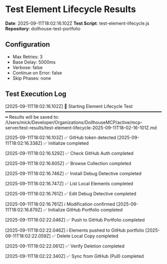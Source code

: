 # Test Element Lifecycle Results

**Date**: 2025-09-11T18:02:16.102Z
**Test Script**: test-element-lifecycle.js
**Repository**: dollhouse-test-portfolio

## Configuration
- Max Retries: 3
- Base Delay: 5000ms
- Verbose: false
- Continue on Error: false
- Skip Phases: none

## Test Execution Log

[2025-09-11T18:02:16.102Z] 🧪 Starting Element Lifecycle Test
━━━━━━━━━━━━━━━━━━━━━━━━━━━━━━━━━━━━━━━━━━━━━━━━━━━━━━━━━━━━
Results will be saved to: /Users/mick/Developer/Organizations/DollhouseMCP/active/mcp-server/test-results/test-element-lifecycle-2025-09-11T18-02-16-101Z.md

[2025-09-11T18:02:16.103Z] ✅ GitHub token detected
[2025-09-11T18:02:16.338Z] ✅ Initialize completed

[2025-09-11T18:02:16.529Z] ✅ Check GitHub Auth completed

[2025-09-11T18:02:16.605Z] ✅ Browse Collection completed

[2025-09-11T18:02:16.746Z] ✅ Install Debug Detective completed

[2025-09-11T18:02:16.747Z] ✅ List Local Elements completed

[2025-09-11T18:02:16.761Z] ✅ Edit Debug Detective completed

[2025-09-11T18:02:16.761Z] ℹ️  Modification confirmed
[2025-09-11T18:02:16.879Z] ✅ Initialize GitHub Portfolio completed

[2025-09-11T18:02:22.046Z] ✅ Push to GitHub Portfolio completed

[2025-09-11T18:02:22.046Z] ℹ️  Elements pushed to GitHub portfolio
[2025-09-11T18:02:22.059Z] ✅ Delete Local Copy completed

[2025-09-11T18:02:22.061Z] ✅ Verify Deletion completed

[2025-09-11T18:02:22.340Z] ✅ Sync from GitHub (Pull) completed

